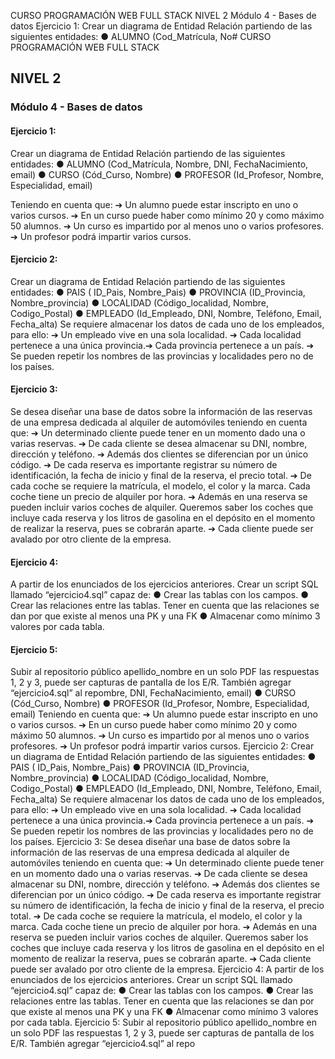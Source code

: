 CURSO PROGRAMACIÓN WEB FULL STACK
NIVEL 2
Módulo 4 - Bases de datos
Ejercicio 1:
Crear un diagrama de Entidad Relación partiendo de las siguientes entidades:
● ALUMNO (Cod_Matrícula, No# CURSO PROGRAMACIÓN WEB FULL STACK
## NIVEL 2
### Módulo 4 - Bases de datos
#### Ejercicio 1:

Crear un diagrama de Entidad Relación partiendo de las siguientes entidades:
● ALUMNO (Cod_Matrícula, Nombre, DNI, FechaNacimiento, email)
● CURSO (Cód_Curso, Nombre)
● PROFESOR (Id_Profesor, Nombre, Especialidad, email)

Teniendo en cuenta que:
➔ Un alumno puede estar inscripto en uno o varios cursos.
➔ En un curso puede haber como mínimo 20 y como máximo 50 alumnos.
➔ Un curso es impartido por al menos uno o varios profesores.
➔ Un profesor podrá impartir varios cursos.

#### Ejercicio 2:
Crear un diagrama de Entidad Relación partiendo de las siguientes entidades:
● PAIS ( ID_Pais, Nombre_Pais)
● PROVINCIA (ID_Provincia, Nombre_provincia)
● LOCALIDAD (Código_localidad, Nombre, Codigo_Postal)
● EMPLEADO (Id_Empleado, DNI, Nombre, Teléfono, Email, Fecha_alta)
Se requiere almacenar los datos de cada uno de los empleados, para ello:
➔ Un empleado vive en una sola localidad.
➔ Cada localidad pertenece a una única provincia.➔ Cada provincia pertenece a un país.
➔ Se pueden repetir los nombres de las provincias y localidades pero no de los países.

#### Ejercicio 3:
Se desea diseñar una base de datos sobre la información de las reservas de una empresa
dedicada al alquiler de automóviles teniendo en cuenta que:
➔ Un determinado cliente puede tener en un momento dado una o varias reservas.
➔ De cada cliente se desea almacenar su DNI, nombre, dirección y teléfono.
➔ Además dos clientes se diferencian por un único código.
➔ De cada reserva es importante registrar su número de identificación, la fecha de inicio
y final de la reserva, el precio total.
➔ De cada coche se requiere la matrícula, el modelo, el color y la marca. Cada coche tiene
un precio de alquiler por hora.
➔ Además en una reserva se pueden incluir varios coches de alquiler. Queremos saber los
coches que incluye cada reserva y los litros de gasolina en el depósito en el momento
de realizar la reserva, pues se cobrarán aparte.
➔ Cada cliente puede ser avalado por otro cliente de la empresa.

#### Ejercicio 4:
A partir de los enunciados de los ejercicios anteriores. Crear un script SQL llamado
“ejercicio4.sql” capaz de:
● Crear las tablas con los campos.
● Crear las relaciones entre las tablas. Tener en cuenta que las relaciones se dan por que
existe al menos una PK y una FK
● Almacenar como mínimo 3 valores por cada tabla.

#### Ejercicio 5:
Subir al repositorio público apellido_nombre en un solo PDF las respuestas 1, 2 y 3, puede ser
capturas de pantalla de los E/R. También agregar “ejercicio4.sql” al repombre, DNI, FechaNacimiento, email)
● CURSO (Cód_Curso, Nombre)
● PROFESOR (Id_Profesor, Nombre, Especialidad, email)
Teniendo en cuenta que:
➔ Un alumno puede estar inscripto en uno o varios cursos.
➔ En un curso puede haber como mínimo 20 y como máximo 50 alumnos.
➔ Un curso es impartido por al menos uno o varios profesores.
➔ Un profesor podrá impartir varios cursos.
Ejercicio 2:
Crear un diagrama de Entidad Relación partiendo de las siguientes entidades:
● PAIS ( ID_Pais, Nombre_Pais)
● PROVINCIA (ID_Provincia, Nombre_provincia)
● LOCALIDAD (Código_localidad, Nombre, Codigo_Postal)
● EMPLEADO (Id_Empleado, DNI, Nombre, Teléfono, Email, Fecha_alta)
Se requiere almacenar los datos de cada uno de los empleados, para ello:
➔ Un empleado vive en una sola localidad.
➔ Cada localidad pertenece a una única provincia.➔ Cada provincia pertenece a un país.
➔ Se pueden repetir los nombres de las provincias y localidades pero no de los países.
Ejercicio 3:
Se desea diseñar una base de datos sobre la información de las reservas de una empresa
dedicada al alquiler de automóviles teniendo en cuenta que:
➔ Un determinado cliente puede tener en un momento dado una o varias reservas.
➔ De cada cliente se desea almacenar su DNI, nombre, dirección y teléfono.
➔ Además dos clientes se diferencian por un único código.
➔ De cada reserva es importante registrar su número de identificación, la fecha de inicio
y final de la reserva, el precio total.
➔ De cada coche se requiere la matrícula, el modelo, el color y la marca. Cada coche tiene
un precio de alquiler por hora.
➔ Además en una reserva se pueden incluir varios coches de alquiler. Queremos saber los
coches que incluye cada reserva y los litros de gasolina en el depósito en el momento
de realizar la reserva, pues se cobrarán aparte.
➔ Cada cliente puede ser avalado por otro cliente de la empresa.
Ejercicio 4:
A partir de los enunciados de los ejercicios anteriores. Crear un script SQL llamado
“ejercicio4.sql” capaz de:
● Crear las tablas con los campos.
● Crear las relaciones entre las tablas. Tener en cuenta que las relaciones se dan por que
existe al menos una PK y una FK
● Almacenar como mínimo 3 valores por cada tabla.
Ejercicio 5:
Subir al repositorio público apellido_nombre en un solo PDF las respuestas 1, 2 y 3, puede ser
capturas de pantalla de los E/R. También agregar “ejercicio4.sql” al repo
